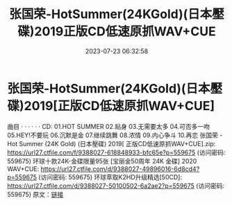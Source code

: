 ﻿---
title: 张国荣-HotSummer(24KGold)(日本壓碟)2019正版CD低速原抓WAV+CUE
date: 2023-07-23 06:32:58
categories: WAV车载音乐、镜像
tags: 华语中文
---
# 张国荣-HotSummer(24KGold)(日本壓碟)2019[正版CD低速原抓WAV+CUE]

曲目
· · · · · ·
CD:
01.HOT SUMMER
02.贴身
03.无需要太多
04.可否多一吻
05.HEY!不要玩
06.沉默是金
07.继续跳舞
08.浓情
09.内心争斗
10.再恋
张国荣 - Hot Summer (24K Gold) (日本壓碟) 2019[ 正版CD低速原抓WAV+CUE].zip:
https://url27.ctfile.com/f/9388027-618848933-bfc65e?p=559675
(访问密码: 559675)
环球十款24K-金碟限量95张 [宝丽金50周年 24K 金碟] 2020 WAV+CUE: https://url27.ctfile.com/d/9388027-49896016-6d8cd4?p=559675
(访问密码: 559675)
环球萃取K2HD升级精选[50CD]: https://url27.ctfile.com/d/9388027-50100502-6a2ae2?p=559675
(访问密码: 559675)
原文：[链接](https://blog.sina.com.cn/s/blog_1647c7e76010312ss.html)
